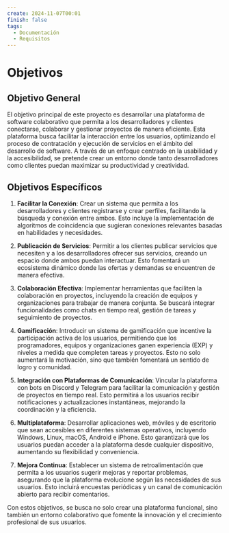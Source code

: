 ```yaml
---
create: 2024-11-07T00:01
finish: false
tags:
  - Documentación
  - Requisitos
---
```


# Objetivos

## Objetivo General
El objetivo principal de este proyecto es desarrollar una plataforma de software colaborativo que permita a los desarrolladores y clientes conectarse, colaborar y gestionar proyectos de manera eficiente. Esta plataforma busca facilitar la interacción entre los usuarios, optimizando el proceso de contratación y ejecución de servicios en el ámbito del desarrollo de software. A través de un enfoque centrado en la usabilidad y la accesibilidad, se pretende crear un entorno donde tanto desarrolladores como clientes puedan maximizar su productividad y creatividad.

## Objetivos Específicos
1. **Facilitar la Conexión**: Crear un sistema que permita a los desarrolladores y clientes registrarse y crear perfiles, facilitando la búsqueda y conexión entre ambos. Esto incluye la implementación de algoritmos de coincidencia que sugieran conexiones relevantes basadas en habilidades y necesidades.

2. **Publicación de Servicios**: Permitir a los clientes publicar servicios que necesiten y a los desarrolladores ofrecer sus servicios, creando un espacio donde ambos puedan interactuar. Esto fomentará un ecosistema dinámico donde las ofertas y demandas se encuentren de manera efectiva.

3. **Colaboración Efectiva**: Implementar herramientas que faciliten la colaboración en proyectos, incluyendo la creación de equipos y organizaciones para trabajar de manera conjunta. Se buscará integrar funcionalidades como chats en tiempo real, gestión de tareas y seguimiento de proyectos.

4. **Gamificación**: Introducir un sistema de gamificación que incentive la participación activa de los usuarios, permitiendo que los programadores, equipos y organizaciones ganen experiencia (EXP) y niveles a medida que completen tareas y proyectos. Esto no solo aumentará la motivación, sino que también fomentará un sentido de logro y comunidad.

5. **Integración con Plataformas de Comunicación**: Vincular la plataforma con bots en Discord y Telegram para facilitar la comunicación y gestión de proyectos en tiempo real. Esto permitirá a los usuarios recibir notificaciones y actualizaciones instantáneas, mejorando la coordinación y la eficiencia.

6. **Multiplataforma**: Desarrollar aplicaciones web, móviles y de escritorio que sean accesibles en diferentes sistemas operativos, incluyendo Windows, Linux, macOS, Android e iPhone. Esto garantizará que los usuarios puedan acceder a la plataforma desde cualquier dispositivo, aumentando su flexibilidad y conveniencia.

7. **Mejora Continua**: Establecer un sistema de retroalimentación que permita a los usuarios sugerir mejoras y reportar problemas, asegurando que la plataforma evolucione según las necesidades de sus usuarios. Esto incluirá encuestas periódicas y un canal de comunicación abierto para recibir comentarios.

Con estos objetivos, se busca no solo crear una plataforma funcional, sino también un entorno colaborativo que fomente la innovación y el crecimiento profesional de sus usuarios.
